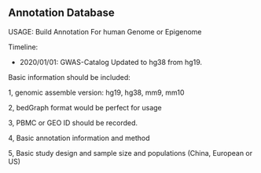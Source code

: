 
## Annotation Database


USAGE: Build Annotation For human Genome or Epigenome

Timeline: 

* 2020/01/01: GWAS-Catalog Updated to hg38 from hg19. 

Basic information should be included:

1, genomic assemble version: hg19, hg38, mm9, mm10

2, bedGraph format would be perfect for usage

3, PBMC or GEO ID should be recorded.

4, Basic annotation information and method

5, Basic study design and sample size and populations (China, European or US)
